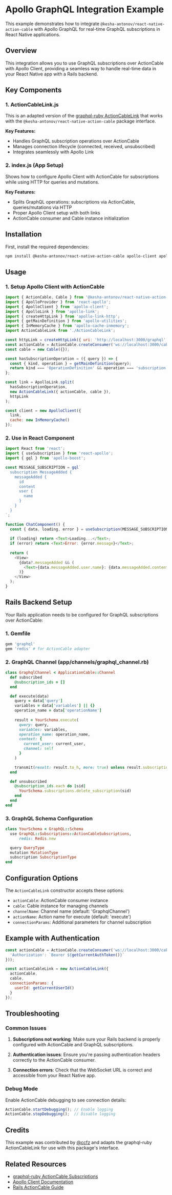 # Apollo GraphQL Integration Example

This example demonstrates how to integrate `@kesha-antonov/react-native-action-cable` with Apollo GraphQL for real-time GraphQL subscriptions in React Native applications.

## Overview

This integration allows you to use GraphQL subscriptions over ActionCable with Apollo Client, providing a seamless way to handle real-time data in your React Native app with a Rails backend.

## Key Components

### 1. ActionCableLink.js

This is an adapted version of the [graphql-ruby ActionCableLink](https://github.com/rmosolgo/graphql-ruby/blob/master/javascript_client/subscriptions/ActionCableLink.js) that works with the `@kesha-antonov/react-native-action-cable` package interface.

**Key Features:**
- Handles GraphQL subscription operations over ActionCable
- Manages connection lifecycle (connected, received, unsubscribed)
- Integrates seamlessly with Apollo Link

### 2. index.js (App Setup)

Shows how to configure Apollo Client with ActionCable for subscriptions while using HTTP for queries and mutations.

**Key Features:**
- Splits GraphQL operations: subscriptions via ActionCable, queries/mutations via HTTP
- Proper Apollo Client setup with both links
- ActionCable consumer and Cable instance initialization

## Installation

First, install the required dependencies:

```bash
npm install @kesha-antonov/react-native-action-cable apollo-client apollo-link apollo-link-http apollo-cache-inmemory graphql react-apollo apollo-utilities
```

## Usage

### 1. Setup Apollo Client with ActionCable

```javascript
import { ActionCable, Cable } from '@kesha-antonov/react-native-action-cable';
import { ApolloProvider } from 'react-apollo';
import { ApolloClient } from 'apollo-client';
import { ApolloLink } from 'apollo-link';
import { createHttpLink } from 'apollo-link-http';
import { getMainDefinition } from 'apollo-utilities';
import { InMemoryCache } from 'apollo-cache-inmemory';
import ActionCableLink from './ActionCableLink';

const httpLink = createHttpLink({ uri: 'http://localhost:3000/graphql' });
const actionCable = ActionCable.createConsumer('ws://localhost:3000/cable');
const cable = new Cable({});

const hasSubscriptionOperation = ({ query }) => {
  const { kind, operation } = getMainDefinition(query);
  return kind === 'OperationDefinition' && operation === 'subscription';
};

const link = ApolloLink.split(
  hasSubscriptionOperation,
  new ActionCableLink({ actionCable, cable }),
  httpLink
);

const client = new ApolloClient({
  link,
  cache: new InMemoryCache()
});
```

### 2. Use in React Component

```javascript
import React from 'react';
import { useSubscription } from 'react-apollo';
import { gql } from 'apollo-boost';

const MESSAGE_SUBSCRIPTION = gql`
  subscription MessageAdded {
    messageAdded {
      id
      content
      user {
        name
      }
    }
  }
`;

function ChatComponent() {
  const { data, loading, error } = useSubscription(MESSAGE_SUBSCRIPTION);
  
  if (loading) return <Text>Loading...</Text>;
  if (error) return <Text>Error: {error.message}</Text>;
  
  return (
    <View>
      {data?.messageAdded && (
        <Text>{data.messageAdded.user.name}: {data.messageAdded.content}</Text>
      )}
    </View>
  );
}
```

## Rails Backend Setup

Your Rails application needs to be configured for GraphQL subscriptions over ActionCable:

### 1. Gemfile

```ruby
gem 'graphql'
gem 'redis' # for ActionCable adapter
```

### 2. GraphQL Channel (app/channels/graphql_channel.rb)

```ruby
class GraphqlChannel < ApplicationCable::Channel
  def subscribed
    @subscription_ids = []
  end

  def execute(data)
    query = data['query']
    variables = data['variables'] || {}
    operation_name = data['operationName']
    
    result = YourSchema.execute(
      query: query,
      variables: variables,
      operation_name: operation_name,
      context: {
        current_user: current_user,
        channel: self
      }
    )

    transmit(result: result.to_h, more: true) unless result.subscription?
  end

  def unsubscribed
    @subscription_ids.each do |sid|
      YourSchema.subscriptions.delete_subscription(sid)
    end
  end
end
```

### 3. GraphQL Schema Configuration

```ruby
class YourSchema < GraphQL::Schema
  use GraphQL::Subscriptions::ActionCableSubscriptions,
      redis: Redis.new

  query QueryType
  mutation MutationType
  subscription SubscriptionType
end
```

## Configuration Options

The `ActionCableLink` constructor accepts these options:

- `actionCable`: ActionCable consumer instance
- `cable`: Cable instance for managing channels
- `channelName`: Channel name (default: 'GraphqlChannel')
- `actionName`: Action name for execute (default: 'execute')
- `connectionParams`: Additional parameters for channel subscription

## Example with Authentication

```javascript
const actionCable = ActionCable.createConsumer('ws://localhost:3000/cable', () => ({
  'Authorization': `Bearer ${getCurrentAuthToken()}`
}));

const actionCableLink = new ActionCableLink({ 
  actionCable, 
  cable,
  connectionParams: {
    userId: getCurrentUserId()
  }
});
```

## Troubleshooting

### Common Issues

1. **Subscriptions not working**: Make sure your Rails backend is properly configured with ActionCable and GraphQL subscriptions.

2. **Authentication issues**: Ensure you're passing authentication headers correctly to the ActionCable consumer.

3. **Connection errors**: Check that the WebSocket URL is correct and accessible from your React Native app.

### Debug Mode

Enable ActionCable debugging to see connection details:

```javascript
ActionCable.startDebugging(); // Enable logging
ActionCable.stopDebugging();  // Disable logging
```

## Credits

This example was contributed by [@ccfz](https://github.com/ccfz) and adapts the graphql-ruby ActionCableLink for use with this package's interface.

## Related Resources

- [graphql-ruby ActionCable Subscriptions](https://graphql-ruby.org/subscriptions/action_cable_implementation.html)
- [Apollo Client Documentation](https://www.apollographql.com/docs/react/)
- [Rails ActionCable Guide](https://guides.rubyonrails.org/action_cable_overview.html)